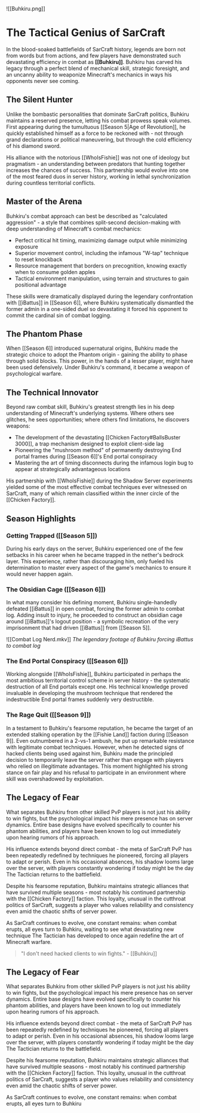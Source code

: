 ![[Buhkiru.png]]

# The Tactical Genius of SarCraft

In the blood-soaked battlefields of SarCraft history, legends are born not from words but from actions, and few players have demonstrated such devastating efficiency in combat as **[[Buhkiru]]**. Buhkiru has carved his legacy through a perfect blend of mechanical skill, strategic foresight, and an uncanny ability to weaponize Minecraft's mechanics in ways his opponents never see coming.

## The Silent Hunter

Unlike the bombastic personalities that dominate SarCraft politics, Buhkiru maintains a reserved presence, letting his combat prowess speak volumes. First appearing during the tumultuous [[Season 5|Age of Revolution]], he quickly established himself as a force to be reckoned with - not through grand declarations or political maneuvering, but through the cold efficiency of his diamond sword.

His alliance with the notorious [[WhoIsFishie]] was not one of ideology but pragmatism - an understanding between predators that hunting together increases the chances of success. This partnership would evolve into one of the most feared duos in server history, working in lethal synchronization during countless territorial conflicts.

## Master of the Arena

Buhkiru's combat approach can best be described as "calculated aggression" - a style that combines split-second decision-making with deep understanding of Minecraft's combat mechanics:

- Perfect critical hit timing, maximizing damage output while minimizing exposure
- Superior movement control, including the infamous "W-tap" technique to reset knockback
- Resource management that borders on precognition, knowing exactly when to consume golden apples
- Tactical environment manipulation, using terrain and structures to gain positional advantage

These skills were dramatically displayed during the legendary confrontation with [[iBattus]] in [[Season 6]], where Buhkiru systematically dismantled the former admin in a one-sided duel so devastating it forced his opponent to commit the cardinal sin of combat logging.

## The Phantom Phase

When [[Season 6]] introduced supernatural origins, Buhkiru made the strategic choice to adopt the Phantom origin - gaining the ability to phase through solid blocks. This power, in the hands of a lesser player, might have been used defensively. Under Buhkiru's command, it became a weapon of psychological warfare.

## The Technical Innovator

Beyond raw combat skill, Buhkiru's greatest strength lies in his deep understanding of Minecraft's underlying systems. Where others see glitches, he sees opportunities; where others find limitations, he discovers weapons:

- The development of the devastating [[Chicken Factory#BallsBuster 3000]], a trap mechanism designed to exploit client-side lag
- Pioneering the "mushroom method" of permanently destroying End portal frames during [[Season 6]]'s End portal conspiracy
- Mastering the art of timing disconnects during the infamous login bug to appear at strategically advantageous locations

His partnership with [[WhoIsFishie]] during the Shadow Server experiments yielded some of the most effective combat techniques ever witnessed on SarCraft, many of which remain classified within the inner circle of the [[Chicken Factory]].

## Season Highlights

### Getting Trapped ([[Season 5]])

During his early days on the server, Buhkiru experienced one of the few setbacks in his career when he became trapped in the nether's bedrock layer. This experience, rather than discouraging him, only fueled his determination to master every aspect of the game's mechanics to ensure it would never happen again.

### The Obsidian Cage ([[Season 6]])

In what many consider his defining moment, Buhkiru single-handedly defeated [[iBattus]] in open combat, forcing the former admin to combat log. Adding insult to injury, he proceeded to construct an obsidian cage around [[iBattus]]'s logout position - a symbolic recreation of the very imprisonment that had driven [[iBattus]] from [[Season 5]].

![[Combat Log Nerd.mkv]] _The legendary footage of Buhkiru forcing iBattus to combat log_

### The End Portal Conspiracy ([[Season 6]])

Working alongside [[WhoIsFishie]], Buhkiru participated in perhaps the most ambitious territorial control scheme in server history - the systematic destruction of all End portals except one. His technical knowledge proved invaluable in developing the mushroom technique that rendered the indestructible End portal frames suddenly very destructible.

### The Rage Quit ([[Season 9]])

In a testament to Buhkiru's fearsome reputation, he became the target of an extended stalking operation by the [[Fishie Land]] faction during [[Season 9]]. Even outnumbered in a 2-vs-1 ambush, he put up remarkable resistance with legitimate combat techniques. However, when he detected signs of hacked clients being used against him, Buhkiru made the principled decision to temporarily leave the server rather than engage with players who relied on illegitimate advantages. This moment highlighted his strong stance on fair play and his refusal to participate in an environment where skill was overshadowed by exploitation.

## The Legacy of Fear

What separates Buhkiru from other skilled PvP players is not just his ability to win fights, but the psychological impact his mere presence has on server dynamics. Entire base designs have evolved specifically to counter his phantom abilities, and players have been known to log out immediately upon hearing rumors of his approach.

His influence extends beyond direct combat - the meta of SarCraft PvP has been repeatedly redefined by techniques he pioneered, forcing all players to adapt or perish. Even in his occasional absences, his shadow looms large over the server, with players constantly wondering if today might be the day The Tactician returns to the battlefield.

Despite his fearsome reputation, Buhkiru maintains strategic alliances that have survived multiple seasons - most notably his continued partnership with the [[Chicken Factory]] faction. This loyalty, unusual in the cutthroat politics of SarCraft, suggests a player who values reliability and consistency even amid the chaotic shifts of server power.

As SarCraft continues to evolve, one constant remains: when combat erupts, all eyes turn to Buhkiru, waiting to see what devastating new technique The Tactician has developed to once again redefine the art of Minecraft warfare.

> "I don't need hacked clients to win fights." - [[Buhkiru]]

## The Legacy of Fear

What separates Buhkiru from other skilled PvP players is not just his ability to win fights, but the psychological impact his mere presence has on server dynamics. Entire base designs have evolved specifically to counter his phantom abilities, and players have been known to log out immediately upon hearing rumors of his approach.

His influence extends beyond direct combat - the meta of SarCraft PvP has been repeatedly redefined by techniques he pioneered, forcing all players to adapt or perish. Even in his occasional absences, his shadow looms large over the server, with players constantly wondering if today might be the day The Tactician returns to the battlefield.

Despite his fearsome reputation, Buhkiru maintains strategic alliances that have survived multiple seasons - most notably his continued partnership with the [[Chicken Factory]] faction. This loyalty, unusual in the cutthroat politics of SarCraft, suggests a player who values reliability and consistency even amid the chaotic shifts of server power.

As SarCraft continues to evolve, one constant remains: when combat erupts, all eyes turn to Buhkiru